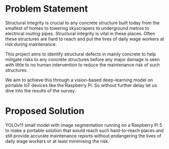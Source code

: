# Problem Statement
Structural integrity is crucial to any concrete structure built today from the smallest of homes to towering skyscrapers to underground metros to electrical routing pipes. Structural integrity is vital in these places. Often these structures are hard to reach and put the lives of daily wage workers at risk during maintenance.

This project aims to identify structural defects in mainly concrete to help mitigate risks to any concrete structures before any major damage is seen with little to no human intervention to reduce the maintenance risk of such structures.

We aim to achieve this through a vision-based deep-learning model on portable IoT devices like the Raspberry Pi. So without further delay let us dive into the results of the survey.

# Proposed Solution
YOLOv11 small model with image segmentation running on a Raspberry Pi 5 to make a portable solution that would reach such hard-to-reach places and still provide accurate maintenance reports without endangering the lives of daily wage workers or at least minimising the risk.
